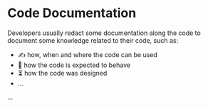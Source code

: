 # Code Documentation

<div class="row row-cols-md-2"><div>

Developers usually redact some documentation along the code to document some knowledge related to their code, such as:

* ✍️ how, when and where the code can be used
* 📝 how the code is expected to behave
* ⏳ how the code was designed
* ...
</div><div>

...
</div></div>